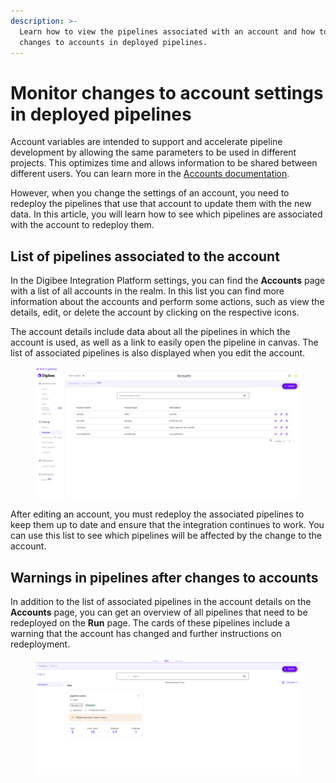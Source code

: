 ```yaml
---
description: >-
  Learn how to view the pipelines associated with an account and how to track
  changes to accounts in deployed pipelines.
---
```


# Monitor changes to account settings in deployed pipelines

Account variables are intended to support and accelerate pipeline development by allowing the same parameters to be used in different projects. This optimizes time and allows information to be shared between different users. You can learn more in the [Accounts documentation](https://docs.digibee.com/documentation/settings/accounts).

However, when you change the settings of an account, you need to redeploy the pipelines that use that account to update them with the new data. In this article, you will learn how to see which pipelines are associated with the account to redeploy them.

## List of pipelines associated to the account

In the Digibee Integration Platform settings, you can find the **Accounts** page with a list of all accounts in the realm. In this list you can find more information about the accounts and perform some actions, such as view the details, edit, or delete the account by clicking on the respective icons.

The account details include data about all the pipelines in which the account is used, as well as a link to easily open the pipeline in canvas. The list of associated pipelines is also displayed when you edit the account.

<figure><img src="../../.gitbook/assets/monitor-accounts-1.gif" alt="Available options on the Accounts page: viewing account details, editing account, and deleting account."><figcaption></figcaption></figure>

After editing an account, you must redeploy the associated pipelines to keep them up to date and ensure that the integration continues to work. You can use this list to see which pipelines will be affected by the change to the account.

## Warnings in pipelines after changes to accounts

In addition to the list of associated pipelines in the account details on the **Accounts** page, you can get an overview of all pipelines that need to be redeployed on the **Run** page. The cards of these pipelines include a warning that the account has changed and further instructions on redeployment.

<figure><img src="../../.gitbook/assets/pipeline-card-1.png" alt="Pipeline card with a warning that an account has been edited."><figcaption></figcaption></figure>
